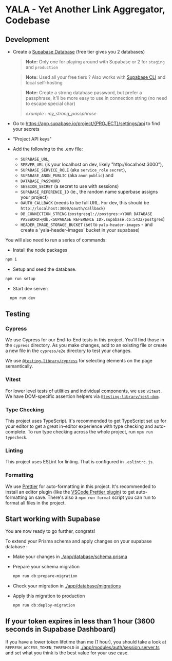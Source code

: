# YALA - Yet Another Link Aggregator, Codebase
## Development

- Create a [Supabase Database](https://supabase.com/) (free tier gives you 2 databases)

  > **Note:** Only one for playing around with Supabase or 2 for `staging` and `production`

  > **Note:** Used all your free tiers ? Also works with [Supabase CLI](https://github.com/supabase/cli) and local self-hosting

  > **Note:** Create a strong database password, but prefer a passphrase, it'll be more easy to use in connection string (no need to escape special char)
  >
  > _example : my_strong_passphrase_

- Go to https://app.supabase.io/project/{PROJECT}/settings/api to find your secrets
- "Project API keys"
- Add the following to the .env file: 
  - `SUPABASE_URL`, 
  - `SERVER_URL` (is your localhost on dev, likely "http://localhost:3000"), 
  - `SUPABASE_SERVICE_ROLE` (aka `service_role` `secret`), 
  - `SUPABASE_ANON_PUBLIC` (aka `anon` `public`) and 
  - `DATABASE_PASSWORD`
  - `SESSION_SECRET` (a secret to use with sessions)
  - `SUPABASE_REFERENCE_ID` (ie., the random name superbase assigns your project)
  - `OAUTH_CALLBACK` (needs to be full URL. For dev, this should be `http://localhost:3000/oauth/callback`)
  - `DB_CONNECTION_STRING` (`postgresql://postgres:<YOUR DATABASE PASSWORD>@db.<SUPABASE REFERENCE ID>.supabase.co:5432/postgres`)
  - `HEADER_IMAGE_STORAGE_BUCKET` (set to `yala-header-images` - and create a 'yala-header-images' bucket in your supabase)

You will also need to run a series of commands:

- Install the node packages
```sh
npm i
```

- Setup and seed the database. 
```sh
npm run setup
```

- Start dev server:
```sh
  npm run dev
```


## Testing

### Cypress

We use Cypress for our End-to-End tests in this project. You'll find those in the `cypress` directory. As you make changes, add to an existing file or create a new file in the `cypress/e2e` directory to test your changes.

We use [`@testing-library/cypress`](https://testing-library.com/cypress) for selecting elements on the page semantically.

### Vitest

For lower level tests of utilities and individual components, we use `vitest`. We have DOM-specific assertion helpers via [`@testing-library/jest-dom`](https://testing-library.com/jest-dom).

### Type Checking

This project uses TypeScript. It's recommended to get TypeScript set up for your editor to get a great in-editor experience with type checking and auto-complete. To run type checking across the whole project, run `npm run typecheck`.

### Linting

This project uses ESLint for linting. That is configured in `.eslintrc.js`.

### Formatting

We use [Prettier](https://prettier.io/) for auto-formatting in this project. It's recommended to install an editor plugin (like the [VSCode Prettier plugin](https://marketplace.visualstudio.com/items?itemName=esbenp.prettier-vscode)) to get auto-formatting on save. There's also a `npm run format` script you can run to format all files in the project.

## Start working with Supabase

You are now ready to go further, congrats!

To extend your Prisma schema and apply changes on your supabase database :

- Make your changes in [./app/database/schema.prisma](./app/database/schema.prisma)
- Prepare your schema migration
  ```sh
  npm run db:prepare-migration
  ```
- Check your migration in [./app/database/migrations](./app/database)
- Apply this migration to production

  ```sh
  npm run db:deploy-migration
  ```

## If your token expires in less than 1 hour (3600 seconds in Supabase Dashboard)

If you have a lower token lifetime than me (1 hour), you should take a look at `REFRESH_ACCESS_TOKEN_THRESHOLD` in [./app/modules/auth/session.server.ts](./app/modules/auth/session.server.ts) and set what you think is the best value for your use case.
